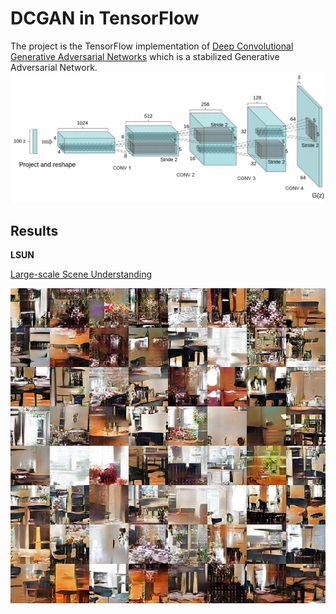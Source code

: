 # DCGAN in TensorFlow
The project is the TensorFlow implementation of [Deep Convolutional Generative Adversarial Networks](https://arxiv.org/abs/1511.06434) which is a stabilized Generative Adversarial Network.
![DCGAN](https://github.com/carpedm20/DCGAN-tensorflow/blob/master/DCGAN.png)

## Results
**LSUN**

[Large-scale Scene Understanding](http://www.yf.io/p/lsun)

![DCGAN experiment 1](/assets/dcgan_exp_1.jpg)